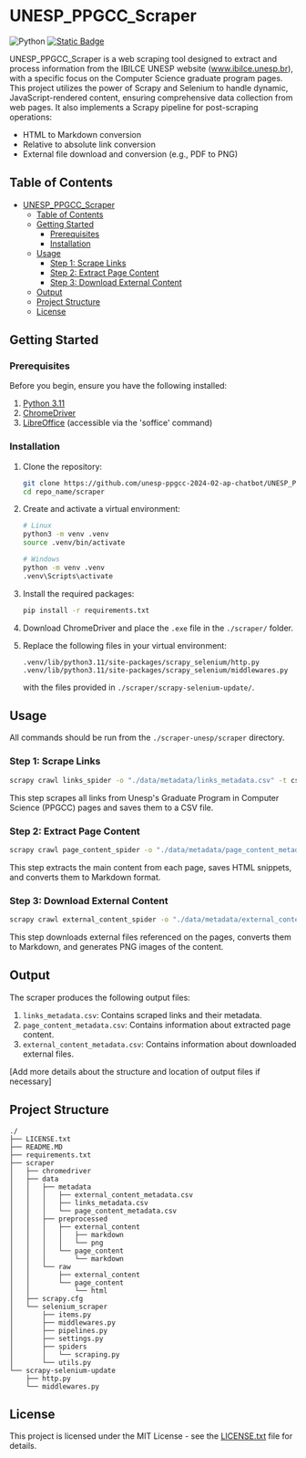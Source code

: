 # UNESP_PPGCC_Scraper

![Python](https://img.shields.io/badge/python-3670A0?style=for-the-badge&logo=python&logoColor=ffdd54)
[![Static Badge](https://img.shields.io/badge/License-MIT-green)](LICENSE.txt)

UNESP_PPGCC_Scraper is a web scraping tool designed to extract and process information from the IBILCE UNESP website (www.ibilce.unesp.br), with a specific focus on the Computer Science graduate program pages. This project utilizes the power of Scrapy and Selenium to handle dynamic, JavaScript-rendered content, ensuring comprehensive data collection from web pages. It also implements a Scrapy pipeline for post-scraping operations:

- HTML to Markdown conversion
- Relative to absolute link conversion
- External file download and conversion (e.g., PDF to PNG)


## Table of Contents
- [UNESP\_PPGCC\_Scraper](#unesp_ppgcc_scraper)
  - [Table of Contents](#table-of-contents)
  - [Getting Started](#getting-started)
    - [Prerequisites](#prerequisites)
    - [Installation](#installation)
  - [Usage](#usage)
    - [Step 1: Scrape Links](#step-1-scrape-links)
    - [Step 2: Extract Page Content](#step-2-extract-page-content)
    - [Step 3: Download External Content](#step-3-download-external-content)
  - [Output](#output)
  - [Project Structure](#project-structure)
  - [License](#license)

## Getting Started

### Prerequisites

Before you begin, ensure you have the following installed:
1. [Python 3.11](https://www.python.org/downloads/release/python-3110/)
2. [ChromeDriver](https://developer.chrome.com/docs/chromedriver/downloads/version-selection)
3. [LibreOffice](https://pt-br.libreoffice.org/) (accessible via the 'soffice' command)

### Installation

1. Clone the repository:
   ```bash
   git clone https://github.com/unesp-ppgcc-2024-02-ap-chatbot/UNESP_PPGCC_Scraper.git
   cd repo_name/scraper
   ```

2. Create and activate a virtual environment:
   ```bash
   # Linux
   python3 -m venv .venv
   source .venv/bin/activate

   # Windows
   python -m venv .venv
   .venv\Scripts\activate
   ```

3. Install the required packages:
   ```bash
   pip install -r requirements.txt
   ```

4. Download ChromeDriver and place the `.exe` file in the `./scraper/` folder.

5. Replace the following files in your virtual environment:
   ```
   .venv/lib/python3.11/site-packages/scrapy_selenium/http.py
   .venv/lib/python3.11/site-packages/scrapy_selenium/middlewares.py
   ```
   with the files provided in `./scraper/scrapy-selenium-update/`.

## Usage

All commands should be run from the `./scraper-unesp/scraper` directory.

### Step 1: Scrape Links

```bash
scrapy crawl links_spider -o "./data/metadata/links_metadata.csv" -t csv
```

This step scrapes all links from Unesp's Graduate Program in Computer Science (PPGCC) pages and saves them to a CSV file.

### Step 2: Extract Page Content

```bash
scrapy crawl page_content_spider -o "./data/metadata/page_content_metadata.csv" -t csv
```

This step extracts the main content from each page, saves HTML snippets, and converts them to Markdown format.

### Step 3: Download External Content

```bash
scrapy crawl external_content_spider -o "./data/metadata/external_content_metadata.csv" -t csv
```

This step downloads external files referenced on the pages, converts them to Markdown, and generates PNG images of the content.

## Output

The scraper produces the following output files:

1. `links_metadata.csv`: Contains scraped links and their metadata.
2. `page_content_metadata.csv`: Contains information about extracted page content.
3. `external_content_metadata.csv`: Contains information about downloaded external files.

[Add more details about the structure and location of output files if necessary]

## Project Structure
```project
./
├── LICENSE.txt
├── README.MD
├── requirements.txt
├── scraper
│   ├── chromedriver
│   ├── data
│   │   ├── metadata
│   │   │   ├── external_content_metadata.csv
│   │   │   ├── links_metadata.csv
│   │   │   └── page_content_metadata.csv
│   │   ├── preprocessed
│   │   │   ├── external_content
│   │   │   │   ├── markdown
│   │   │   │   └── png
│   │   │   └── page_content
│   │   │       └── markdown
│   │   └── raw
│   │       ├── external_content
│   │       └── page_content
│   │           └── html
│   ├── scrapy.cfg
│   └── selenium_scraper
│       ├── items.py
│       ├── middlewares.py
│       ├── pipelines.py
│       ├── settings.py
│       ├── spiders
│       │   └── scraping.py
│       └── utils.py
└── scrapy-selenium-update
    ├── http.py
    └── middlewares.py
```

## License

This project is licensed under the MIT License - see the [LICENSE.txt](LICENSE.txt) file for details.